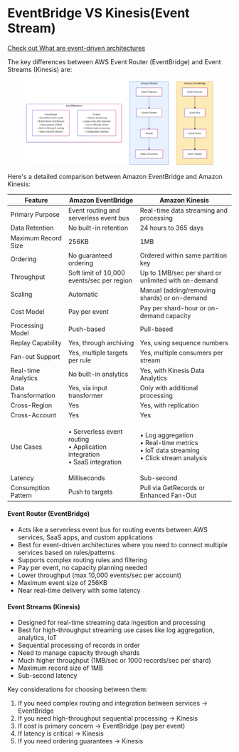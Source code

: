# EventBridge VS Kinesis(Event Stream)

[Check out What are event-driven architectures](https://serverlessland.com/event-driven-architecture/what-are-event-driven-architectures)



The key differences between AWS Event Router (EventBridge) and Event Streams (Kinesis) are:

<figure><img src="../../../../.gitbook/assets/image (33) (1) (1) (1).png" alt=""><figcaption></figcaption></figure>

Here's a detailed comparison between Amazon EventBridge and Amazon Kinesis:

| Feature             | Amazon EventBridge                                                                   | Amazon Kinesis                                                                                     |
| ------------------- | ------------------------------------------------------------------------------------ | -------------------------------------------------------------------------------------------------- |
| Primary Purpose     | Event routing and serverless event bus                                               | Real-time data streaming and processing                                                            |
| Data Retention      | No built-in retention                                                                | 24 hours to 365 days                                                                               |
| Maximum Record Size | 256KB                                                                                | 1MB                                                                                                |
| Ordering            | No guaranteed ordering                                                               | Ordered within same partition key                                                                  |
| Throughput          | Soft limit of 10,000 events/sec per region                                           | Up to 1MB/sec per shard or unlimited with on-demand                                                |
| Scaling             | Automatic                                                                            | Manual (adding/removing shards) or on-demand                                                       |
| Cost Model          | Pay per event                                                                        | Pay per shard-hour or on-demand capacity                                                           |
| Processing Model    | Push-based                                                                           | Pull-based                                                                                         |
| Replay Capability   | Yes, through archiving                                                               | Yes, using sequence numbers                                                                        |
| Fan-out Support     | Yes, multiple targets per rule                                                       | Yes, multiple consumers per stream                                                                 |
| Real-time Analytics | No built-in analytics                                                                | Yes, with Kinesis Data Analytics                                                                   |
| Data Transformation | Yes, via input transformer                                                           | Only with additional processing                                                                    |
| Cross-Region        | Yes                                                                                  | Yes, with replication                                                                              |
| Cross-Account       | Yes                                                                                  | Yes                                                                                                |
| Use Cases           | <p>• Serverless event routing<br>• Application integration<br>• SaaS integration</p> | <p>• Log aggregation<br>• Real-time metrics<br>• IoT data streaming<br>• Click stream analysis</p> |
| Latency             | Milliseconds                                                                         | Sub-second                                                                                         |
| Consumption Pattern | Push to targets                                                                      | Pull via GetRecords or Enhanced Fan-Out                                                            |

#### Event Router (EventBridge)

* Acts like a serverless event bus for routing events between AWS services, SaaS apps, and custom applications
* Best for event-driven architectures where you need to connect multiple services based on rules/patterns
* Supports complex routing rules and filtering
* Pay per event, no capacity planning needed
* Lower throughput (max 10,000 events/sec per account)
* Maximum event size of 256KB
* Near real-time delivery with some latency

#### Event Streams (Kinesis)

* Designed for real-time streaming data ingestion and processing
* Best for high-throughput streaming use cases like log aggregation, analytics, IoT
* Sequential processing of records in order
* Need to manage capacity through shards
* Much higher throughput (1MB/sec or 1000 records/sec per shard)
* Maximum record size of 1MB
* Sub-second latency

Key considerations for choosing between them:

1. If you need complex routing and integration between services → EventBridge
2. If you need high-throughput sequential processing → Kinesis
3. If cost is primary concern → EventBridge (pay per event)
4. If latency is critical → Kinesis
5. If you need ordering guarantees → Kinesis
